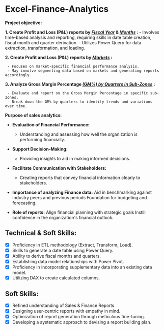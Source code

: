 # Excel-Finance-Analytics

**Project objective:** 

   **1. Create Profit and Loss (P&L) reports by _[Fiscal Year](https://github.com/ankitsingh279110/Excel-Finance-Analytics/blob/main/P%20%26%20L%20by%20Fiscal%20Years.pdf)_ & _[Months](https://github.com/ankitsingh279110/Excel-Finance-Analytics/blob/main/P%20%26%20L%20by%20Fiscal%20Months.pdf)_ :**
     - Involves time-based analysis and reporting, requiring skills in date table creation, fiscal month and quarter derivation. 
     - Utilizes Power Query for data extraction, transformation, and loading.
  
   **2. Create Profit and Loss (P&L) reports by _[Markets](https://github.com/ankitsingh279110/Excel-Finance-Analytics/blob/main/P%20%26%20L%20for%20markets.pdf)_ :**
 
     - Focuses on market-specific financial performance analysis.
     - May involve segmenting data based on markets and generating reports accordingly.
  
   **3. Analyze Gross Margin Percentage _[(GM%) by Quarters in Sub-Zones](https://github.com/ankitsingh279110/Excel-Finance-Analytics/blob/main/GM%25%20by%20Quarters(sub_zone).pdf)_ :**

     - Evaluate and report on the Gross Margin Percentage in specific sub-zones.  
     - Break down the GM% by quarters to identify trends and variations over time.
   
**Purpose of sales analytics:**
  - **Evaluation of Financial Performance:**
     - Understanding and assessing how well the organization is performing financially.
 -  **Support Decision-Making:**
     - Providing insights to aid in making informed decisions.
 -  **Facilitate Communication with Stakeholders:**
     - Creating reports that convey financial information clearly to stakeholders.

- **Importance of analyzing Finance data:** Aid in benchmarking against industry peers and previous periods Foundation for budgeting and forecasting.

- **Role of reports:** Align financial planning with strategic goals Instill confidence in the organization's financial outlook.


## Technical & Soft Skills:
- [x]	Proficiency in ETL methodology (Extract, Transform, Load).
- [x]	Skills to generate a date table using Power Query.
- [x]	Ability to derive fiscal months and quarters.
- [x]	Establishing data model relationships with Power Pivot.
- [x]	Proficiency in incorporating supplementary data into an existing data model.
- [x]	Utilizing DAX to create calculated columns.

## Soft Skills:
- [x]	Refined understanding of Sales & Finance Reports
- [x]	Designing user-centric reports with empathy in mind.
- [x]	Optimization of report generation through meticulous fine-tuning.
- [x]	Developing a systematic approach to devising a report building plan.

